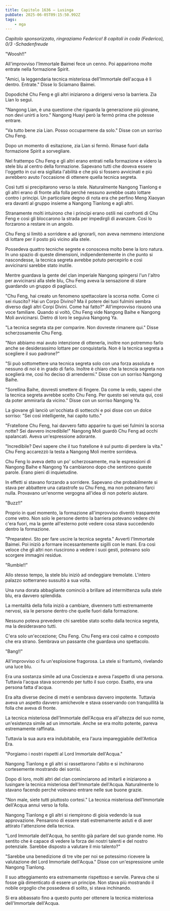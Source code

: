 ```yaml
---
title: Capitolo 1636 – Lusinga
pubDate: 2025-06-05T09:15:50.992Z
tags:
    - mga
---
```



<em>Capitolo sponsorizzato, ringraziamo Federico!
8 capitoli in coda (Federico), 0/3
-Schadenfreude</em>


"Woosh!!"


All'improvviso l'Immortale Baimei fece un cenno. Poi apparirono molte entrate nella formazione Spirit.


"Amici, la leggendaria tecnica misteriosa dell'Immortale dell'acqua è lì dentro. Entrate." Disse lo Sciamano Baimei.


Dopodiché Chu Feng e gli altri iniziarono a dirigersi verso la barriera. Zia Lian lo seguì.


"Nangong Lian, è una questione che riguarda la generazione più giovane, non devi unirti a loro." Nangong Huayi però la fermò prima che potesse entrare.


"Va tutto bene zia Lian. Posso occuparmene da solo." Disse con un sorriso Chu Feng.


Dopo un momento di esitazione, zia Lian si fermò. Rimase fuori dalla formazione Spirit a sorvegliare.


Nel frattempo Chu Feng e gli altri erano entrati nella formazione e videro la stele blu al centro della formazione. Sapevano tutti che doveva essere l'oggetto in cui era sigillata l'abilità e che più si fossero avvicinati e più avrebbero avuto l'occasione di ottenere quella tecnica segreta.


Così tutti si precipitarono verso la stele. Naturalmente Nangong Tianlong e gli altri erano di fronte alla folla perché nessuno avrebbe osato lottare contro i principi. Un particolare degno di nota era che perfino Meng Xiaoyan era davanti al gruppo insieme a Nangong Tianlong e agli altri.


Stranamente molti intuirono che i principi erano ostili nei confronti di Chu Feng e così gli bloccarono la strada per impedirgli di avanzare. Così lo forzarono a restare in un angolo.


Chu Feng si limitò a sorridere e ad ignorarli, non aveva nemmeno intenzione di lottare per il posto più vicino alla stele.


Possedeva quattro tecniche segrete e conosceva molto bene la loro natura. In uno spazio di queste dimensioni, indipendentemente in che punto si nascondesse, la tecnica segreta avrebbe potuto percepirlo e così avvicinarsi sarebbe stato inutile.


Mentre guardava la gente del clan imperiale Nangong spingersi l'un l'altro per avvicinarsi alla stele blu, Chu Feng aveva la sensazione di stare guardando un gruppo di pagliacci.


"Chu Feng, hai creato un fenomeno spettacolare la scorsa notte. Come ci sei riuscito? Hai un Corpo Divino? Ma il potere dei tuoi fulmini sembra diverso dagli altri Corpi Divini. Come hai fatto?" All'improvviso risuonò una voce familiare. Quando si voltò, Chu Feng vide Nangong Baihe e Nangong Moli avvicinarsi. Dietro di loro le seguiva Nangong Ya.


"La tecnica segreta sta per comparire. Non dovreste rimanere qui." Disse scherzosamente Chu Feng.


"Non abbiamo mai avuto intenzione di ottenerla, inoltre non potremmo farlo anche se desiderassimo lottare per conquistarla. Non è la tecnica segreta a scegliere il suo padrone?"


"Si può sottomettere una tecnica segreta solo con una forza assoluta e nessuno di noi è in grado di farlo. Inoltre è chiaro che la tecncia segreta non sceglierà me, così ho deciso di arrendermi." Disse con un sorriso Nangong Baihe.


"Sorellina Baihe, dovresti smettere di fingere. Da come la vedo, sapevi che la tecnica segreta avrebbe scelto Chu Feng. Per questo sei venuta qui, così da poter ammirarla da vicino." Disse con un sorriso Nangong Ya.


La giovane gli lanciò un'occhiata di sottecchi e poi disse con un dolce sorriso: "Sei così intelligente, hai capito tutto."


"Fratellone Chu Feng, hai davvero fatto apparire tu quei sei fulmini la scorsa notte? Sei davvero incredibile!" Nangong Moli guardò Chu Feng ad occhi spalancati. Aveva un'espressione adorante.


"Incredibile? Devi sapere che il tuo fratellone è sul punto di perdere la vita." Chu Feng accarezzò la testa a Nangong Moli mentre sorrideva.


Chu Feng lo aveva detto un po' scherzosamente, ma le espressioni di Nangong Baihe e Nangong Ya cambiarono dopo che sentirono queste parole. Erano pieni di inquietudine.


In effetti si stavano forzando a sorridere. Sapevano che probabilmente si stava per abbattere una catastrofe su Chu Feng, ma non potevano farci nulla. Provavano un'enorme vergogna all'idea di non poterlo aiutare.


"Buzz!!"


Proprio in quel momento, la formazione all'improvviso diventò trasparente come vetro. Non solo le persone dentro la barriera potevano vedere chi c'era fuori, ma la gente all'esterno poté vedere cosa stava succedendo dentro la formazione.


"Preparatevi. Sto per fare uscire la tecnica segreta." Avvertì l'Immortale Baimei. Poi iniziò a formare incessantemente sigilli con le mani. Era così veloce che gli altri non riuscirono a vedere i suoi gesti, potevano solo scorgere immagini residue.


"Rumble!!"


Allo stesso tempo, la stele blu iniziò ad ondeggiare tremolate. L'intero palazzo sotterraneo sussultò a sua volta.


Una runa dorata abbagliante cominciò a brillare ad intermittenza sulla stele blu, era davvero splendida.


La mentalità della folla iniziò a cambiare, divennero tutti estremamente nervosi, sia le persone dentro che quelle fuori dalla formazione.


Nessuno poteva prevedere chi sarebbe stato scelto dalla tecnica segreta, ma la desideravano tutti.


C'era solo un'eccezione; Chu Feng. Chu Feng era così calmo e composto che era strano. Sembrava un passante che guardava uno spettacolo.


"Bang!!"


All'improvviso ci fu un'esplosione fragorosa. La stele si frantumò, rivelando una luce blu.


Era una sostanza simile ad una Coscienza e aveva l'aspetto di una persona. Tuttavia l'acqua stava scorrendo per tutto il suo corpo. Esatto, era una persona fatta d'acqua.


Era alta diverse decine di metri e sembrava davvero impotente. Tuttavia aveva un aspetto davvero amichevole e stava osservando con tranquillità la folla che aveva di fronte.


La tecnica misteriosa dell'Immortale dell'Acqua era all'altezza del suo nome, un'esistenza simile ad un immortale. Anche se era molto potente, pareva estremamente raffinata.


Tuttavia la sua aura era indubitabile, era l'aura impareggiabile dell'Antica Era.


"Porgiamo i nostri rispetti al Lord Immortale dell'Acqua."


Nangong Tianlong e gli altri si rassettarono l'abito e si inchinarono cortesemente mostrando dei sorrisi.


Dopo di loro, molti altri del clan cominciarono ad imitarli e iniziarono a lusingare la tecnica misteriosa dell'Immortale dell'Acqua. Naturalmente lo stavano facendo perché volevano entrare nelle sue buone grazie.


"Non male, siete tutti piuttosto cortesi." La tecnica misteriosa dell'Immortale dell'Acqua annuì verso la folla.


Nangong Tianlong e gli altri si riempirono di gioia vedendo la sua approvazione. Pensarono di essere stati estremamente astuti e di aver attirato l'attenzione della tecnica.


"Lord Immortale dell'Acqua, ho sentito già parlare del suo grande nome. Ho sentito che è capace di vedere la forza dei nostri talenti e del nostro potenziale. Sarebbe disposto a valutare il mio talento?"


"Sarebbe una benedizione di tre vite per noi se potessimo ricevere la valutazione del Lord Immortale dell'Acqua." Disse con un'espressione umile Nangong Tianlong.


Il suo atteggiamento era estremamente rispettoso e servile. Pareva che si fosse già dimenticato di essere un principe. Non stava più mostrando il nobile orgoglio che possedeva di solito, si stava inchinando.


Si era abbassato fino a questo punto per ottenere la tecnica misteriosa dell'Immortale dell'Acqua.
                                


                                



